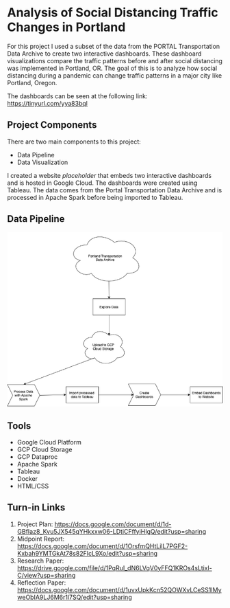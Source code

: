 # Analysis of Social Distancing Traffic Changes in Portland

For this project I used a subset of the data from the PORTAL Transportation Data Archive to create two interactive dashboards. These dashboard visualizations compare the traffic patterns before and after social distancing was implemented in Portland, OR. The goal of this is to analyze how social distancing during a pandemic can change traffic patterns in a major city like Portland, Oregon.

The dashboards can be seen at the following link: https://tinyurl.com/yya83bql

## Project Components

There are two main components to this project:
 - Data Pipeline <br>
 - Data Visualization <br>
 
I created a website *placeholder* that embeds two interactive dashboards and is hosted in Google Cloud. The dashboards were created using Tableau. The data comes from the Portal Transportation Data Archive and is processed in Apache Spark before being imported to Tableau.

## Data Pipeline

<p align="center">
  <img src="https://github.com/dmesa2/Analysis-Traffic-Changes-Social-Distancing/blob/master/Images/Data%20Pipeline.png?raw=true"/>
</p>

## Tools

 - Google Cloud Platform <br>
 - GCP Cloud Storage <br>
 - GCP Dataproc <br>
 - Apache Spark <br>
 - Tableau <br>
 - Docker <br>
 - HTML/CSS
 
 ## Turn-in Links
1. Project Plan: https://docs.google.com/document/d/1d-GBfIaz8_Kvu5JX545qYHkxxw06-LDtiCFffyiHIgQ/edit?usp=sharing <br>
2. Midpoint Report: https://docs.google.com/document/d/1OrsfmQHtLilL7PGF2-Kxbah9YMTGkAt78s82FIcL9Xo/edit?usp=sharing <br>
3. Research Paper: https://drive.google.com/file/d/1PqRuI_dN6LVqV0yFFQ1KROs4sLtixl-C/view?usp=sharing <br>
4. Reflection Paper: https://docs.google.com/document/d/1uvxUpkKcn52QOWXvLCeSS1IMyweObIA9LJ6M6r1l7SQ/edit?usp=sharing <br>
